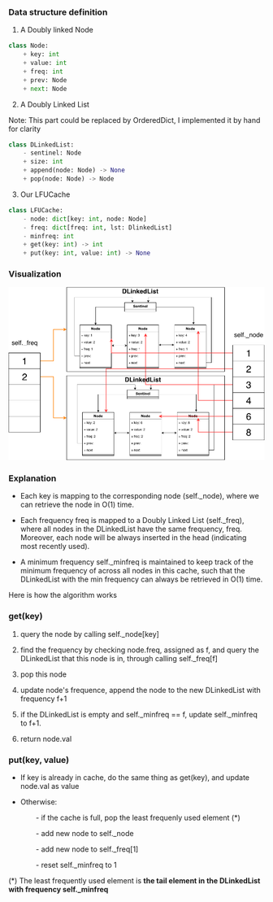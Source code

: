 ### Data structure definition
1. A Doubly linked Node
```py
class Node:
	+ key: int
	+ value: int
	+ freq: int
	+ prev: Node
	+ next: Node
```
2. A Doubly Linked List

Note: This part could be replaced by OrderedDict, I implemented it by hand for clarity
```py
class DLinkedList:
	- sentinel: Node
	+ size: int
	+ append(node: Node) -> None
	+ pop(node: Node) -> Node
```
3. Our LFUCache
```py
class LFUCache:
	- node: dict[key: int, node: Node]
	- freq: dict[freq: int, lst: DlinkedList]
	- minfreq: int
	+ get(key: int) -> int
	+ put(key: int, value: int) -> None
```
### Visualization

![LFU_visualization](LFU_visualization.png)

### Explanation
- Each key is mapping to the corresponding node (self._node), where we can retrieve the node in O(1) time.

- Each frequency freq is mapped to a Doubly Linked List (self._freq), where all nodes in the DLinkedList have the same frequency, freq. Moreover, each node will be always inserted in the head (indicating most recently used).

- A minimum frequency self._minfreq is maintained to keep track of the minimum frequency of across all nodes in this cache, such that the DLinkedList with the min frequency can always be retrieved in O(1) time.

Here is how the algorithm works
### get(key)

1. query the node by calling self._node[key]

2. find the frequency by checking node.freq, assigned as f, and query the DLinkedList that this node is in, through calling self._freq[f]

3. pop this node

4. update node's frequence, append the node to the new DLinkedList with frequency f+1

5. if the DLinkedList is empty and self._minfreq == f, update self._minfreq to f+1.

6. return node.val
### put(key, value)

- If key is already in cache, do the same thing as get(key), and update node.val as value

- Otherwise:

&emsp;  &emsp;  &emsp; - if the cache is full, pop the least frequenly used element (*)

&emsp;  &emsp;  &emsp; - add new node to self._node

&emsp;  &emsp;  &emsp; - add new node to self._freq[1]

&emsp;  &emsp;  &emsp; - reset self._minfreq to 1

(*) The least frequently used element is **the tail element in the DLinkedList with frequency self._minfreq**